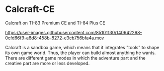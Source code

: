 # Calcraft-CE
Calcraft on TI-83 Premium CE and TI-84 Plus CE

https://user-images.githubusercontent.com/85101130/140642298-0cfd66f9-a8d8-458b-8272-e3cb756bfa4a.mov

Calcraft is a sandbox game, which means that it integrates "tools" to shape its own game world. Thus, the player can build almost anything he wants. There are different game modes in which the adventure part and the creative part are more or less developed.

